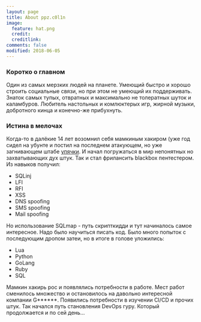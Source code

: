 ```yaml
---
layout: page
title: About ppz.c0l1n
image:
  feature: hat.png
  credit: 
  creditlink: 
comments: false
modified: 2018-06-05
---
```

### Коротко о главном
Один из самых мерзких людей на планете. Умеющий быстро и хорошо строить социальные связи, но при этом не умеющий их поддерживать. Знаток самых тупых, отвратных и максимально не толератных шуток и каламбуров. Любитель настольных и комлюктерых игр, жирной музыки, добротного кинца и конечно-же прибухнуть. 

### Истина в мелочах
Когда-то в далёкие 14 лет возомнил себя мамкиным хакиром (уже год сидел на убунте и постил на последнем атакующем, но уже загнивающем штабе [упячки](http:up4k.org). И начал погружаться в мир непонятных но захватывающих дух штук. Так и стал фрилансить blackbox пентестером. Из навыков получил:
* SQLinj
* LFI
* RFI
* XSS
* DNS spoofing
* SMS spoofing
* Mail spoofing

Но использование SQLmap - путь скрипткидди и тут начиналось самое интересное. Надо было научиться писать код. Было много попыток с последующим дропом затеи, но в итоге в голове уложились:
* Lua
* Python
* GoLang
* Ruby
* SQL

Мамкин хакирь рос и появлялись потребности в работе. Мест работ сменилось множество и остановилось на давольно интересной компании G******. Появились потребности в изучении CI/CD и прочих штук. Так начался путь становления DevOps гуру. Который продолжается и по сей день...



